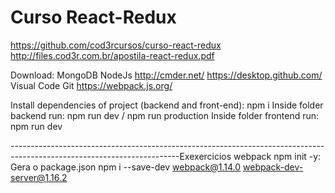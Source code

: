 # Curso React-Redux

https://github.com/cod3rcursos/curso-react-redux
http://files.cod3r.com.br/apostila-react-redux.pdf

Download:
MongoDB
NodeJs
http://cmder.net/
https://desktop.github.com/
Visual Code
Git
https://webpack.js.org/

Install dependencies of project (backend and front-end): npm i
Inside folder backend run: npm run dev / npm run production
Inside folder frontend run: npm run dev 

------------------------------------------------------------------------------------------------------------------------Exexercicios webpack
npm init -y: Gera o package.json
npm i --save-dev webpack@1.14.0 webpack-dev-server@1.16.2



